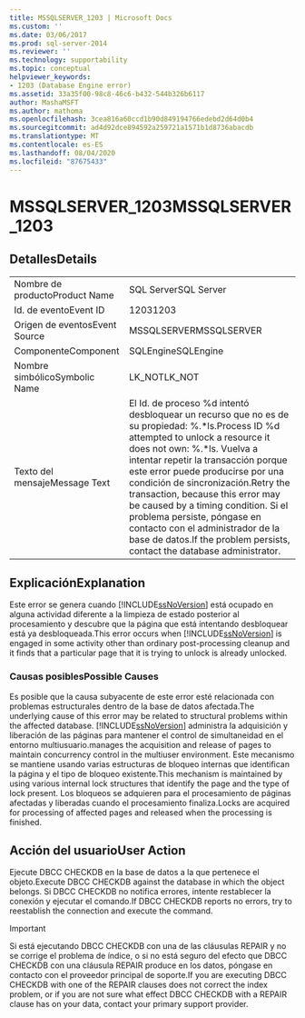 ```yaml
---
title: MSSQLSERVER_1203 | Microsoft Docs
ms.custom: ''
ms.date: 03/06/2017
ms.prod: sql-server-2014
ms.reviewer: ''
ms.technology: supportability
ms.topic: conceptual
helpviewer_keywords:
- 1203 (Database Engine error)
ms.assetid: 33a35f00-98c8-46c6-b432-544b326b6117
author: MashaMSFT
ms.author: mathoma
ms.openlocfilehash: 3cea816a60ccd1b90d849194766edebd2d64d0b4
ms.sourcegitcommit: ad4d92dce894592a259721a1571b1d8736abacdb
ms.translationtype: MT
ms.contentlocale: es-ES
ms.lasthandoff: 08/04/2020
ms.locfileid: "87675433"
---
```

# <a name="mssqlserver_1203"></a><span data-ttu-id="f191f-102">MSSQLSERVER_1203</span><span class="sxs-lookup"><span data-stu-id="f191f-102">MSSQLSERVER_1203</span></span>
    
## <a name="details"></a><span data-ttu-id="f191f-103">Detalles</span><span class="sxs-lookup"><span data-stu-id="f191f-103">Details</span></span>  
  
|||  
|-|-|  
|<span data-ttu-id="f191f-104">Nombre de producto</span><span class="sxs-lookup"><span data-stu-id="f191f-104">Product Name</span></span>|<span data-ttu-id="f191f-105">SQL Server</span><span class="sxs-lookup"><span data-stu-id="f191f-105">SQL Server</span></span>|  
|<span data-ttu-id="f191f-106">Id. de evento</span><span class="sxs-lookup"><span data-stu-id="f191f-106">Event ID</span></span>|<span data-ttu-id="f191f-107">1203</span><span class="sxs-lookup"><span data-stu-id="f191f-107">1203</span></span>|  
|<span data-ttu-id="f191f-108">Origen de eventos</span><span class="sxs-lookup"><span data-stu-id="f191f-108">Event Source</span></span>|<span data-ttu-id="f191f-109">MSSQLSERVER</span><span class="sxs-lookup"><span data-stu-id="f191f-109">MSSQLSERVER</span></span>|  
|<span data-ttu-id="f191f-110">Componente</span><span class="sxs-lookup"><span data-stu-id="f191f-110">Component</span></span>|<span data-ttu-id="f191f-111">SQLEngine</span><span class="sxs-lookup"><span data-stu-id="f191f-111">SQLEngine</span></span>|  
|<span data-ttu-id="f191f-112">Nombre simbólico</span><span class="sxs-lookup"><span data-stu-id="f191f-112">Symbolic Name</span></span>|<span data-ttu-id="f191f-113">LK_NOT</span><span class="sxs-lookup"><span data-stu-id="f191f-113">LK_NOT</span></span>|  
|<span data-ttu-id="f191f-114">Texto del mensaje</span><span class="sxs-lookup"><span data-stu-id="f191f-114">Message Text</span></span>|<span data-ttu-id="f191f-115">El Id. de proceso %d intentó desbloquear un recurso que no es de su propiedad: %.\*ls.</span><span class="sxs-lookup"><span data-stu-id="f191f-115">Process ID %d attempted to unlock a resource it does not own: %.\*ls.</span></span> <span data-ttu-id="f191f-116">Vuelva a intentar repetir la transacción porque este error puede producirse por una condición de sincronización.</span><span class="sxs-lookup"><span data-stu-id="f191f-116">Retry the transaction, because this error may be caused by a timing condition.</span></span> <span data-ttu-id="f191f-117">Si el problema persiste, póngase en contacto con el administrador de la base de datos.</span><span class="sxs-lookup"><span data-stu-id="f191f-117">If the problem persists, contact the database administrator.</span></span>|  
  
## <a name="explanation"></a><span data-ttu-id="f191f-118">Explicación</span><span class="sxs-lookup"><span data-stu-id="f191f-118">Explanation</span></span>  
 <span data-ttu-id="f191f-119">Este error se genera cuando [!INCLUDE[ssNoVersion](../../includes/ssnoversion-md.md)] está ocupado en alguna actividad diferente a la limpieza de estado posterior al procesamiento y descubre que la página que está intentando desbloquear está ya desbloqueada.</span><span class="sxs-lookup"><span data-stu-id="f191f-119">This error occurs when [!INCLUDE[ssNoVersion](../../includes/ssnoversion-md.md)] is engaged in some activity other than ordinary post-processing cleanup and it finds that a particular page that it is trying to unlock is already unlocked.</span></span>  
  
### <a name="possible-causes"></a><span data-ttu-id="f191f-120">Causas posibles</span><span class="sxs-lookup"><span data-stu-id="f191f-120">Possible Causes</span></span>  
 <span data-ttu-id="f191f-121">Es posible que la causa subyacente de este error esté relacionada con problemas estructurales dentro de la base de datos afectada.</span><span class="sxs-lookup"><span data-stu-id="f191f-121">The underlying cause of this error may be related to structural problems within the affected database.</span></span> [!INCLUDE[ssNoVersion](../../includes/ssnoversion-md.md)] <span data-ttu-id="f191f-122">administra la adquisición y liberación de las páginas para mantener el control de simultaneidad en el entorno multiusuario.</span><span class="sxs-lookup"><span data-stu-id="f191f-122">manages the acquisition and release of pages to maintain concurrency control in the multiuser environment.</span></span> <span data-ttu-id="f191f-123">Este mecanismo se mantiene usando varias estructuras de bloqueo internas que identifican la página y el tipo de bloqueo existente.</span><span class="sxs-lookup"><span data-stu-id="f191f-123">This mechanism is maintained by using various internal lock structures that identify the page and the type of lock present.</span></span> <span data-ttu-id="f191f-124">Los bloqueos se adquieren para el procesamiento de páginas afectadas y liberadas cuando el procesamiento finaliza.</span><span class="sxs-lookup"><span data-stu-id="f191f-124">Locks are acquired for processing of affected pages and released when the processing is finished.</span></span>  
  
## <a name="user-action"></a><span data-ttu-id="f191f-125">Acción del usuario</span><span class="sxs-lookup"><span data-stu-id="f191f-125">User Action</span></span>  
 <span data-ttu-id="f191f-126">Ejecute DBCC CHECKDB en la base de datos a la que pertenece el objeto.</span><span class="sxs-lookup"><span data-stu-id="f191f-126">Execute DBCC CHECKDB against the database in which the object belongs.</span></span> <span data-ttu-id="f191f-127">Si DBCC CHECKDB no notifica errores, intente restablecer la conexión y ejecutar el comando.</span><span class="sxs-lookup"><span data-stu-id="f191f-127">If DBCC CHECKDB reports no errors, try to reestablish the connection and execute the command.</span></span>  
  
> [!IMPORTANT]  
>  <span data-ttu-id="f191f-128">Si está ejecutando DBCC CHECKDB con una de las cláusulas REPAIR y no se corrige el problema de índice, o si no está seguro del efecto que DBCC CHECKDB con una cláusula REPAIR produce en los datos, póngase en contacto con el proveedor principal de soporte.</span><span class="sxs-lookup"><span data-stu-id="f191f-128">If you are executing DBCC CHECKDB with one of the REPAIR clauses does not correct the index problem, or if you are not sure what effect DBCC CHECKDB with a REPAIR clause has on your data, contact your primary support provider.</span></span>  
  
  
